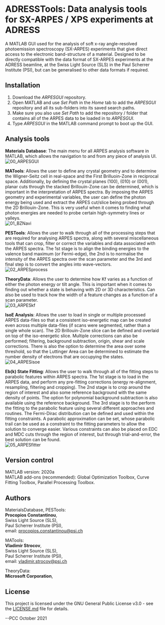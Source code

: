 # ADRESSTools: Data analysis tools for SX-ARPES / XPS experiments at ADRESS

A MATLAB GUI used for the analysis of soft x-ray angle-resolved photoemission spectroscopy (SX-ARPES) experiments that give direct access to the electronic band-structure of a material. Designed to be directly compatible with the data format of SX-ARPES experiments at the ADRESS beamline, at the Swiss Light Source (SLS) in the Paul Scherrer Institute (PSI), but can be generalised to other data formats if required.

## Installation  
1. Download the *ARPESGUI* repository.
2. Open MATLAB and use *Set Path* in the *Home* tab to add the *ARPESGUI* repository and all its sub-folders into its saved search paths.
3. Make sure you also use *Set Path* to add the repository / folder that contains all of the ARPES data to be loaded in to *ARPESGUI*.
4. Type *ARPESGUI* in the MATLAB command prompt to boot up the GUI.

## Analysis tools
**Materials Database**:
The main menu for all ARPES analysis software in MATLAB, which allows the navigation to and from any piece of analysis UI.  
![00_ARPESGUI](ADRESSTools_v1.0/PESTools_Euston_PCC_20210925/0_ReadMeImages/00_ARPESGUI.png)

**MATools**:
Allows the user to define any crystal geometry and to determine the Wigner-Seitz cell in real-space and the First Brilluoin-Zone in reciprocal space. Additionally, by defining the crystal planes (100), (010) or (001), planar cuts through the stacked Brillouin-Zone can be determined, which is important in the interpretation of ARPES spectra. By imposing the ARPES geometry and experimental variables, the user can define the photon energy being used and extract the ARPES cut/slice being probed through the 2D Brillouin-Zone. This is very useful when it comes to finding what photon energies are needed to probe certain high-symmetry lines or valleys.  
![01_BZNavi](ADRESSTools_v1.0/PESTools_Euston_PCC_20210925/0_ReadMeImages/01_BZNavi.png)

**PESTools**:
Allows the user to walk through all of the processing steps that are required for analysing ARPES spectra, along with several miscellaneous tools that can crop, filter or correct the variables and data associated with the ARPES spectra. The 1st stage is to align the binding energies to the valence band maximum (or Fermi-edge), the 2nd is to normalise the intensity of the ARPES spectra over the scan parameter and the 3rd and final step is to convert the angles into wave-vectors.  
![02_ARPESprocess](ADRESSTools_v1.0/PESTools_Euston_PCC_20210925/0_ReadMeImages/02_ARPESprocess.png)

**TheoryData**:
Allows the user to determine how Kf varies as a function of either the photon energy or tilt angle. This is important when it comes to finding out whether a state is behaving with 2D or 3D characteristics. Can also be used to track how the width of a feature changes as a function of a scan parameter.  
![03_ARPESkf](ADRESSTools_v1.0/PESTools_Euston_PCC_20210925/0_ReadMeImages/03_ARPESkf.png)

**IsoE Analysis**:
Allows the user to load in single or multiple processed ARPES data-files so that a consistent iso-energetic map can be created even across multiple data-files (if scans were segmented, rather than a single whole scan). The 2D Brillouin-Zone slice can be defined and overlaid on top of the iso-energetic slice. Multiple corrections can also be performed; filtering, background subtraction, origin, shear and scale corrections. There is also the option to determine the area over some threshold, so that the Luttinger Area can be determined to estimate the number density of electrons that are occupying the states.  
![04_ARPESisoe](ADRESSTools_v1.0/PESTools_Euston_PCC_20210925/0_ReadMeImages/04_ARPESisoe.png)

**Eb(k) State Fitting**:
Allows the user to walk through all of the fitting steps to parabolic features within ARPES spectra. The 1st stage is to load in the ARPES data, and perform any pre-fitting corrections (energy re-alignment, resampling, filtering and cropping). The 2nd stage is to crop around the region of interest and also some reference background with the same density of points. The option for polynomial background subtraction is also available using the reference background. The 3rd stage is to the perform the fitting to the parabolic feature using several different approaches and routines. The Fermi-Dirac distribution can be defined and used within the fitting constraints. A parabolic approximation can be set, whose parabolic trail can be used as a constraint to the fitting parameters to allow the solution to converge easier. Various constraints can also be placed on EDC and MDC cuts through the region of interest, but through trial-and-error, the best solution can be found.  
![05_ARPESfitter](ADRESSTools_v1.0/PESTools_Euston_PCC_20210925/0_ReadMeImages/05_ARPESfitter.png)

## Version control  
MATLAB version:   2020a  
MATLAB add-ons (recommended):   Global Optimization Toolbox, Curve Fitting Toolbox, Parallel Processing Toolbox.

## Authors
MaterialsDatabase, PESTools:  
**Procopios Constantinou**,  
Swiss Light Source (SLS),  
Paul Scherrer Institute (PSI),  
email: procopios.constantinou@psi.ch

MATools:  
**Vladimir Strocov**,  
Swiss Light Source (SLS),  
Paul Scherrer Institute (PSI),  
email: vladimir.strocov@psi.ch

TheoryData:  
**Microsoft Corporation**,  

## License  
This project is licensed under the GNU General Public License v3.0 - see the [LICENSE.md](LICENSE.md) file for details.

--PCC October 2021
